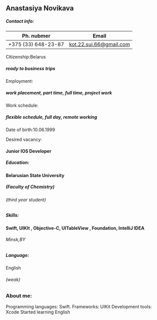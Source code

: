 ## Anastasiya Novikava

##### Contact info:

 Ph.  nubmer | Email
-------------- | ------------------
 +375 (33) 648-23-87 | kot.22.sui.66@gmail.com
 
Citizenship:Belarus 
 ##### ready to business trips
 Employment: 
 ##### work placement, part time, full time, project work

Work schedule: 
##### flexible schedule, full day, remote working

 Date of birth:10.06.1999
 
 Desired vacancy:
 
#### Junior IOS Developer 
 
 ##### Education:
 #### Belarusian State University 
 ##### (Faculty of Chemistry)
 ###### (third year student)
 ##### Skills:
 #### Swift, UIKIt , Objective-C, UITableView , Foundation, IntelliJ IDEA




 ###### Minsk,BY
 ##### Language:
 English 
 ###### (weak)
 ### About me:
  Programming languages: Swift.
  Frameworks: UIKit
  Development tools: Xcode
  Started learning English

